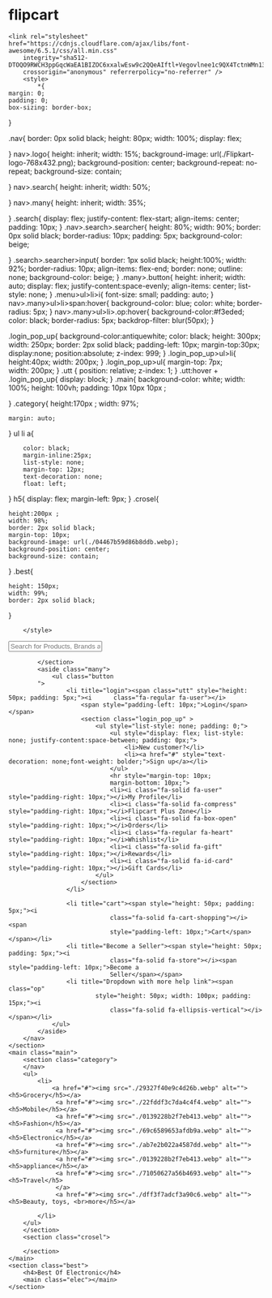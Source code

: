 # flipcart
<!DOCTYPE html>
<html lang="en">

<head>
    <meta charset="UTF-8">
    <meta name="viewport" content="width=device-width, initial-scale=1.0">
    <title>Document</title>
    
    <link rel="stylesheet" href="https://cdnjs.cloudflare.com/ajax/libs/font-awesome/6.5.1/css/all.min.css"
        integrity="sha512-DTOQO9RWCH3ppGqcWaEA1BIZOC6xxalwEsw9c2QQeAIftl+Vegovlnee1c9QX4TctnWMn13TZye+giMm8e2LwA=="
        crossorigin="anonymous" referrerpolicy="no-referrer" />
        <style>
            *{
    margin: 0;
    padding: 0;
    box-sizing: border-box;
}

.nav{
    border: 0px solid black;
    height: 80px;
    width: 100%;
    display: flex;
    
}
nav>.logo{
    height: inherit;
    width: 15%;
    background-image: url(./Flipkart-logo-768x432.png);
    background-position: center;
    background-repeat: no-repeat;
    background-size: contain;
    
}
nav>.search{
    height: inherit;
    width: 50%;
    
}
nav>.many{
    height: inherit;
    width: 35%;
   
}
.search{
    display: flex;
    justify-content: flex-start;
    align-items: center;
    padding: 10px;
}
.nav>.search>.searcher{
    height: 80%;
    width: 90%;
    border: 0px solid black;
    border-radius: 10px;
    padding: 5px;
    background-color: beige;
    
}
.search>.searcher>input{
    border: 1px solid black;
    height:100%;
    width: 92%;
    border-radius: 10px;
    align-items: flex-end;
    border: none;
    outline: none;
    background-color: beige;
}
.many>.button{
    height: inherit;
    width: auto;
    display: flex;
    justify-content:space-evenly;
    align-items: center;
    list-style: none;
}
.menu>ul>li>i{
    font-size: small;
    padding: auto;
}
nav>.many>ul>li>span:hover{
    background-color: blue;
    color: white;
    border-radius: 5px;
}
nav>.many>ul>li>.op:hover{
    background-color:#f3eded;
    color: black;
    border-radius: 5px;
    backdrop-filter: blur(50px);
}

.login_pop_up{
    background-color:antiquewhite;
    color: black;
    height: 300px;
    width: 250px;
    border: 2px solid black;
    padding-left: 10px;
    margin-top:30px;
    display:none;
    position:absolute;
    z-index: 999;
}
.login_pop_up>ul>li{
    height:40px;
    width: 200px;
}
.login_pop_up>ul{
    margin-top: 7px;    
    width: 200px;
}
.utt {
    position: relative;
    z-index: 1;
}
.utt:hover + .login_pop_up{
    display: block;
}
.main{
    background-color: white;
    width: 100%;
    height: 100vh;
    padding: 10px 10px 10px ;

}
.category{
    height:170px ;
    width: 97%;
    
    
    margin: auto;
    
}
ul li a{
    
        color: black;
        margin-inline:25px;
        list-style: none;
        margin-top: 12px;
        text-decoration: none;
        float: left;
}
h5{
    display: flex;
    margin-left: 9px;
}
.crosel{
    
    height:200px ;
    width: 98%;
    border: 2px solid black;
    margin-top: 10px;
    background-image: url(./04467b59d86b8ddb.webp);
    background-position: center;
    background-size: contain;
}
.best{
    
    height: 150px;
    width: 99%;
    border: 2px solid black;
}

        </style>
</head>

<body>
    <section>
        <nav class="nav">
            <aside class="logo"></aside>
            <section class="search">
                <div class="searcher">
                    <i class="fa-solid fa-magnifying-glass"></i>
                    <input type="text" placeholder="Search for Products, Brands and More">
                </div>

            </section>
            <aside class="many">
                <ul class="button
            ">
                    <li title="login"><span class="utt" style="height: 50px; padding: 5px;"><i      class="fa-regular fa-user"></i>
                        <span style="padding-left: 10px;">Login</span></span>
                        <section class="login_pop_up" >
                            <ul style="list-style: none; padding: 0;">
                                <ul style="display: flex; list-style: none; justify-content:space-between; padding: 0px;">
                                    <li>New customer?</li>
                                    <li><a href="#" style="text-decoration: none;font-weight: bolder;">Sign up</a></li>
                                </ul>
                                <hr style="margin-top: 10px;
                                margin-bottom: 10px;">
                                <li><i class="fa-solid fa-user" style="padding-right: 10px;"></i>My Profile</li>
                                <li><i class="fa-solid fa-compress" style="padding-right: 10px;"></i>Flipcart Plus Zone</li>
                                <li><i class="fa-solid fa-box-open" style="padding-right: 10px;"></i>Orders</li>
                                <li><i class="fa-regular fa-heart" style="padding-right: 10px;"></i>Whishlist</li>
                                <li><i class="fa-solid fa-gift" style="padding-right: 10px;"></i>Rewards</li>
                                <li><i class="fa-solid fa-id-card" style="padding-right: 10px;"></i>Gift Cards</li>
                            </ul>
                        </section>
                    </li>

                    <li title="cart"><span style="height: 50px; padding: 5px;"><i
                                class="fa-solid fa-cart-shopping"></i><span
                                style="padding-left: 10px;">Cart</span></span></li>
                    <li title="Become a Seller"><span style="height: 50px; padding: 5px;"><i
                                class="fa-solid fa-store"></i><span style="padding-left: 10px;">Become a
                                Seller</span></span>
                    <li title="Dropdown with more help link"><span class="op"
                            style="height: 50px; width: 100px; padding: 15px;"><i
                                class="fa-solid fa-ellipsis-vertical"></i></span></li>
                </ul>
            </aside>
        </nav>
    </section>
    <main class="main">
        <section class="category">
        </nav>
        <ul>
            <li>
                <a href="#"><img src="./29327f40e9c4d26b.webp" alt=""><h5>Grocery</h5></a>
                 <a href="#"><img src="./22fddf3c7da4c4f4.webp" alt=""><h5>Mobile</h5></a>
                 <a href="#"><img src="./0139228b2f7eb413.webp" alt=""><h5>Fashion</h5></a>
                 <a href="#"><img src="./69c6589653afdb9a.webp" alt=""><h5>Electronic</h5></a>
                 <a href="#"><img src="./ab7e2b022a4587dd.webp" alt=""><h5>furniture</h5></a>
                 <a href="#"><img src="./0139228b2f7eb413.webp" alt=""><h5>appliance</h5></a>
                 <a href="#"><img src="./71050627a56b4693.webp" alt=""><h5>Travel</h5>
                 </a>
                 <a href="#"><img src="./dff3f7adcf3a90c6.webp" alt=""><h5>Beauty, toys, <br>more</h5></a>
                 
            </li>
        </ul>
        </section>
        <section class="crosel">

        </section>
    </main>
    <section class="best">
        <h4>Best Of Electronic</h4>
        <main class="elec"></main>
    </section>
</body>

</html>
